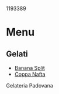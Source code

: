 1193389
# Menu 
## Gelati
- [Banana Split](./gelati/banana_split.md)
- [Coppa Nafta](./gelati/coppa_nafta.md)

Gelateria Padovana
